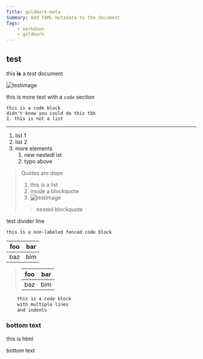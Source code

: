 ```yaml
---
Title: goldmark-meta
Summary: Add YAML metadata to the document
Tags:
    - markdown
    - goldmark
---
```


## test

this **is** a *test* document

![testimage](https://cdn.pixabay.com/photo/2015/04/23/22/00/tree-736885__480.jpg)

this is more text with a `code` section

    this is a code block
    didn't know you could do this tbh
    1. this is not a list

-------

1. list 1
2. list 2
3. more elements
    1. new nestedl ist
    2. typo above

> Quotes
> are
> dope
>
> 1. this is a list
> 2. inside a blockquote
> 3. ![testimage](https://cdn.pixabay.com/photo/2015/04/23/22/00/tree-736885__480.jpg)
>
> > nested blockquote

test divider line

```
this is a non-labeled fenced code block
```

| foo | bar |
| --- | --- |
| baz | bim |

> | foo | bar |
> | --- | --- |
> | baz | bim |

```go
    this is a code block
    with multiple lines
    and indents
```

### bottom text

<p>this is html</p>

bottom text
